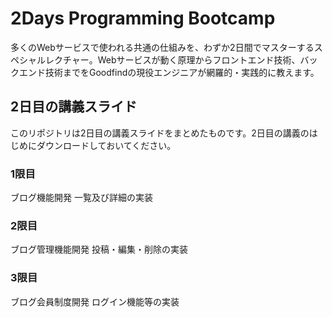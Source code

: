# 2Days Programming Bootcamp
多くのWebサービスで使われる共通の仕組みを、わずか2日間でマスターするスペシャルレクチャー。Webサービスが動く原理からフロントエンド技術、バックエンド技術までをGoodfindの現役エンジニアが網羅的・実践的に教えます。

## 2日目の講義スライド
このリポジトリは2日目の講義スライドをまとめたものです。2日目の講義のはじめにダウンロードしておいてください。

### 1限目
ブログ機能開発 一覧及び詳細の実装

### 2限目
ブログ管理機能開発 投稿・編集・削除の実装

### 3限目
ブログ会員制度開発 ログイン機能等の実装
